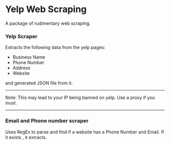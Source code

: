 # Yelp Web Scraping

A package of rudimentary web scraping.

### Yelp Scraper

Extracts the following data from the yelp pages: 

- Business Name
- Phone Number
- Address
- Website

and generated JSON file from it. 
______
Note: This may lead to your IP being banned on yelp. Use a proxy if you must. 
_____

### Email and Phone number scraper 

Uses RegEx to parse and find if a website has a Phone Number and Email. If it exists , it extracts. 




